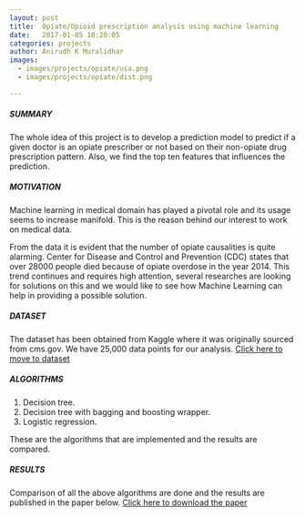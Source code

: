 ```yaml
---
layout: post
title:  Opiate/Opioid prescription analysis using machine learning
date:   2017-01-05 10:20:05
categories: projects
author: Anirudh K Muralidhar
images:
  - images/projects/opiate/usa.png
  - images/projects/opiate/dist.png

---
```


##### SUMMARY

The whole idea of this project is to develop a prediction model to predict if a given doctor is an opiate prescriber or not based on their non-opiate drug prescription pattern. Also, we find the top ten features that influences the prediction.

##### MOTIVATION

Machine learning in medical domain has played a pivotal role and its usage seems to increase manifold. This is the reason behind our interest to work on medical data.

From the data it is evident that the number of opiate causalities is quite alarming. Center for Disease and Control and Prevention (CDC) states that over 28000 people died because of opiate overdose in the year 2014. This trend continues and requires high attention, several researches are looking for solutions on this and we would like to see how Machine Learning can help in providing a possible solution.

##### DATASET

The dataset has been obtained from Kaggle where it was originally sourced from cms.gov. We have 25,000 data points for our analysis.
[Click here to move to dataset](https://www.kaggle.com/apryor6/us-opiate-prescriptions)

##### ALGORITHMS

1. Decision tree.
2. Decision tree with bagging and boosting wrapper.
3. Logistic regression.

These are the algorithms that are implemented and the results are compared.

##### RESULTS

Comparison of all the above algorithms are done and the results are published in the paper below.
[Click here to download the paper](https://drive.google.com/open?id=0B9nEIkjMSZbjWEh1MzYySjRNbmM)